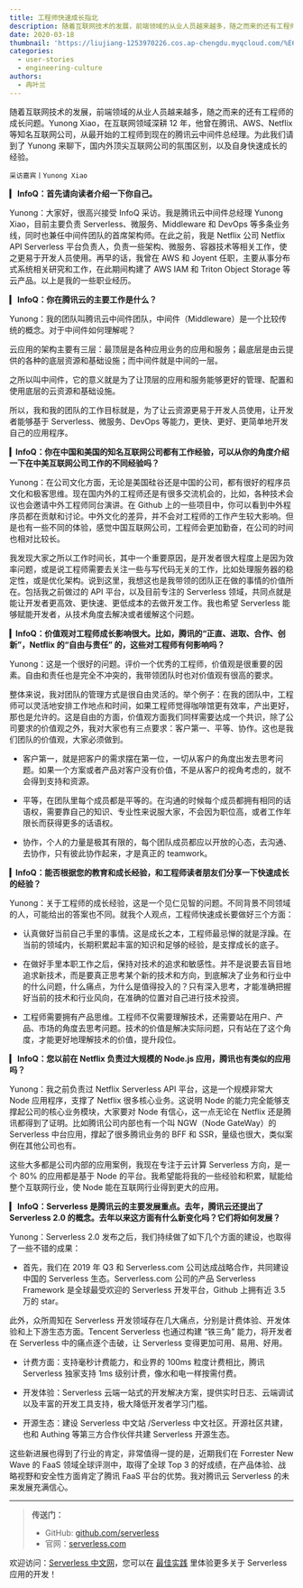 ```yaml
---
title: 工程师快速成长指北
description: 随着互联网技术的发展，前端领域的从业人员越来越多，随之而来的还有工程师的成长问题。
date: 2020-03-18
thumbnail: 'https://liujiang-1253970226.cos.ap-chengdu.myqcloud.com/%E6%91%84%E5%9B%BE%E7%BD%91_401149997_banner.jpg'
categories:
  - user-stories
  - engineering-culture
authors:
  - 冉叶兰
---
```


随着互联网技术的发展，前端领域的从业人员越来越多，随之而来的还有工程师的成长问题。Yunong Xiao，在互联网领域深耕 12 年，他曾在腾讯、AWS、Netflix 等知名互联网公司，从最开始的工程师到现在的腾讯云中间件总经理。为此我们请到了 Yunong 来聊下，国内外顶尖互联网公司的氛围区别，以及自身快速成长的经验。

`采访嘉宾丨Yunong Xiao`

**▎ InfoQ：首先请向读者介绍一下你自己。**

Yunong：大家好，很高兴接受 InfoQ 采访。我是腾讯云中间件总经理 Yunong Xiao，目前主要负责 Serverless、微服务、Middleware 和 DevOps 等多条业务线，同时也兼任中间件团队的首席架构师。在此之前，我是 Netflix 公司 Netflix API Serverless 平台负责人，负责一些架构、微服务、容器技术等相关工作，使之更易于开发人员使用。再早的话，我曾在 AWS 和 Joyent 任职，主要从事分布式系统相关研究和工作，在此期间构建了 AWS IAM 和 Triton Object Storage 等云产品。以上是我的一些职业经历。

**▎ InfoQ：你在腾讯云的主要工作是什么？**

Yunong：我的团队叫腾讯云中间件团队，中间件（Middleware）是一个比较传统的概念。对于中间件如何理解呢？

云应用的架构主要有三层：最顶层是各种应用业务的应用和服务；最底层是由云提供的各种的底层资源和基础设施；而中间件就是中间的一层。

之所以叫中间件，它的意义就是为了让顶层的应用和服务能够更好的管理、配置和使用底层的云资源和基础设施。

所以，我和我的团队的工作目标就是，为了让云资源更易于开发人员使用，让开发者能够基于 Serverless、微服务、DevOps 等能力，更快、更好、更简单地开发自己的应用程序。

**▎InfoQ：你在中国和美国的知名互联网公司都有工作经验，可以从你的角度介绍一下在中美互联网公司工作的不同经验吗？**

Yunong：在公司文化方面，无论是美国硅谷还是中国的公司，都有很好的程序员文化和极客思维。现在国内外的工程师还是有很多交流机会的，比如，各种技术会议也会邀请中外工程师同台演讲。在 Github 上的一些项目中，你可以看到中外程序员都在贡献和讨论。中外文化的差异，并不会对工程师的工作产生较大影响。但是也有一些不同的体验，感觉中国互联网公司，工程师会更加勤奋，在公司的时间也相对比较长。

我发现大家之所以工作时间长，其中一个重要原因，是开发者很大程度上是因为效率问题，或是说工程师需要去关注一些与写代码无关的工作，比如处理服务器的稳定性，或是优化架构。说到这里，我想这也是我带领的团队正在做的事情的价值所在。包括我之前做过的 API 平台，以及目前专注的 Serverless 领域，共同点就是能让开发者更高效、更快速、更低成本的去做开发工作。我也希望 Serverless 能够赋能开发者，从技术角度去解决或者缓解这个问题。

**▎InfoQ：价值观对工程师成长影响很大。比如，腾讯的“正直、进取、合作、创新”，Netflix 的“自由与责任” 的，这些对工程师有何影响吗？**

Yunong：这是一个很好的问题。评价一个优秀的工程师，价值观是很重要的因素。自由和责任也是完全不冲突的，我带领团队时也对价值观有很高的要求。

整体来说，我对团队的管理方式是很自由灵活的。举个例子：在我的团队中，工程师可以灵活地安排工作地点和时间，如果工程师觉得咖啡馆更有效率，产出更好，那也是允许的。这是自由的方面，价值观方面我们同样需要达成一个共识，除了公司要求的价值观之外，我对大家也有三点要求：客户第一、平等、协作。这也是我们团队的价值观，大家必须做到。

- 客户第一，就是把客户的需求摆在第一位，一切从客户的角度出发去思考问题。如果一个方案或者产品对客户没有价值，不是从客户的视角考虑的，就不会得到支持和资源。

- 平等，在团队里每个成员都是平等的。在沟通的时候每个成员都拥有相同的话语权，需要靠自己的知识、专业性来说服大家，不会因为职位高，或者工作年限长而获得更多的话语权。

- 协作，个人的力量是极其有限的，每个团队成员都应以开放的心态，去沟通、去协作，只有彼此协作起来，才是真正的 teamwork。

**▎InfoQ：能否根据您的教育和成长经验，和工程师读者朋友们分享一下快速成长的经验？**

Yunong：关于工程师的成长经验，这是一个见仁见智的问题。不同背景不同领域的人，可能给出的答案也不同。就我个人观点，工程师快速成长要做好三个方面：

- 认真做好当前自己手里的事情。这是成长之本，工程师最忌惮的就是浮躁。在当前的领域内，长期积累起丰富的知识和足够的经验，是支撑成长的底子。

- 在做好手里本职工作之后，保持对技术的追求和敏感性。并不是说要去盲目地追求新技术，而是要真正思考某个新的技术和方向，到底解决了业务和行业中的什么问题，什么痛点，为什么是值得投入的？只有深入思考，才能准确把握好当前的技术和行业风向，在准确的位置对自己进行技术投资。

- 工程师需要拥有产品思维。工程师不仅需要理解技术，还需要站在用户、产品、市场的角度去思考问题。技术的价值是解决实际问题，只有站在了这个角度，才能更好地理解技术的价值，提升段位。

**▎ InfoQ：您以前在 Netflix 负责过大规模的 Node.js 应用，腾讯也有类似的应用吗？**

Yunong：我之前负责过 Netflix Serverless API 平台，这是一个规模非常大 Node 应用程序，支撑了 Netflix 很多核心业务。这说明 Node 的能力完全能够支撑起公司的核心业务模块，大家要对 Node 有信心，这一点无论在 Netflix 还是腾讯都得到了证明。比如腾讯公司内部也有一个叫 NGW（Node GateWay）的 Serverless 中台应用，撑起了很多腾讯业务的 BFF 和 SSR，量级也很大，类似案例在其他公司也有。

这些大多都是公司内部的应用案例，我现在专注于云计算 Serverless 方向，是一个 80% 的应用都是基于 Node 的平台。我希望能将我的一些经验和积累，赋能给整个互联网行业，使 Node 能在互联网行业得到更大的应用。

**▎ InfoQ：Serverless 是腾讯云的主要发展重点。去年，腾讯云还提出了 Serverless 2.0 的概念。去年以来这方面有什么新变化吗？它们将如何发展？**

Yunong：Serverless 2.0 发布之后，我们持续做了如下几个方面的建设，也取得了一些不错的成果：
- 首先，我们在 2019 年 Q3 和 Serverless.com 公司达成战略合作，共同建设中国的 Serverless 生态。Serverless.com 公司的产品 Serverless Framework 是全球最受欢迎的 Serverless 开发平台，Github 上拥有近 3.5 万的 star。

此外，众所周知在 Serverless 开发领域存在几大痛点，分别是计费体验、开发体验和上下游生态方面。Tencent Serverless 也通过构建 “铁三角” 能力，将开发者在 Serverless 中的痛点逐个击破，让 Serverless 变得更加可用、易用、好用。

- 计费方面：支持毫秒计费能力，和业界的 100ms 粒度计费相比，腾讯 Serverless 独家支持 1ms 级别计费，像水和电一样按需付费。

- 开发体验：Serverless 云端一站式的开发解决方案，提供实时日志、云端调试以及丰富的开发工具支持，极大降低开发者学习门槛。

- 开源生态：建设 Serverless 中文站 /Serverless 中文社区。开源社区共建，也和 Authing 等第三方合作伙伴共建 Serverless 开源生态。

这些新进展也得到了行业的肯定，非常值得一提的是，近期我们在 Forrester New Wave 的 FaaS 领域全球评测中，取得了全球 Top 3 的好成绩，在产品体验、战略视野和安全性方面肯定了腾讯 FaaS 平台的优势。我对腾讯云 Serverless 的未来发展充满信心。

---

> **传送门：**
> - GitHub: [github.com/serverless](https://github.com/serverless/serverless/blob/master/README_CN.md) 
> - 官网：[serverless.com](https://serverless.com/)

欢迎访问：[Serverless 中文网](https://serverlesscloud.cn/)，您可以在 [最佳实践](https://serverlesscloud.cn/best-practice) 里体验更多关于 Serverless 应用的开发！
